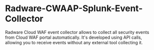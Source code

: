 # Radware-CWAAP-Splunk-Event-Collector
Radware Cloud WAF event collector allows to collect all security events from Cloud WAF portal automatically. It's developed using API calls, allowing you to receive events without any external tool collecting it.
